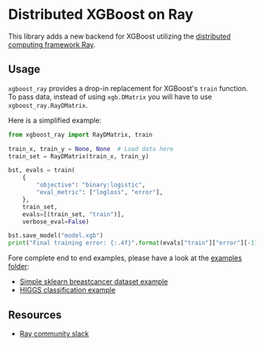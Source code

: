 Distributed XGBoost on Ray
==========================

This library adds a new backend for XGBoost utilizing the
[distributed computing framework Ray](https://ray.io).

Usage
-----
`xgboost_ray` provides a drop-in replacement for XGBoost's `train`
function. To pass data, instead of using `xgb.DMatrix` you will 
have to use `xgboost_ray.RayDMatrix`.

Here is a simplified example:

```python
from xgboost_ray import RayDMatrix, train

train_x, train_y = None, None  # Load data here
train_set = RayDMatrix(train_x, train_y)

bst, evals = train(
    {
        "objective": "binary:logistic",
        "eval_metric": ["logloss", "error"],
    },
    train_set,
    evals=[(train_set, "train")],
    verbose_eval=False)

bst.save_model("model.xgb")
print("Final training error: {:.4f}".format(evals["train"]["error"][-1]))
```

Fore complete end to end examples, please have a look at 
the [examples folder](examples/):

* [Simple sklearn breastcancer dataset example](examples/simple.py)
* [HIGGS classification example](examples/higgs.py)

Resources
---------
* [Ray community slack](https://forms.gle/9TSdDYUgxYs8SA9e8)

